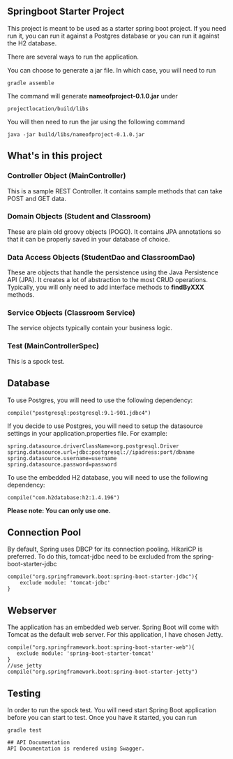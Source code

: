 ## Springboot Starter Project  
This project is meant to be used as a starter spring boot project.  If you need run it, you can run it against a Postgres database or you can run it against the H2 database.

There are several ways to run the application.  

You can choose to generate a jar file.  In which case, you will need to run
```
gradle assemble
```
The command will generate **nameofproject-0.1.0.jar** under
```
projectlocation/build/libs
```
You will then need to run the jar using the following command
```
java -jar build/libs/nameofproject-0.1.0.jar
```

## What's in this project
### Controller Object (MainController)
This is a sample REST Controller.  It contains sample methods that can take POST and GET data.

### Domain Objects (Student and Classroom)
These are plain old groovy objects (POGO).  It contains JPA annotations so that it can be properly saved in your database of choice.  

### Data Access Objects (StudentDao and ClassroomDao)
These are objects that handle the persistence using the Java Persistence API (JPA).  It creates a lot of abstraction to the most CRUD operations.  Typically, you will only need to add interface methods to **findByXXX** methods.

### Service Objects (Classroom Service)
The service objects typically contain your business logic.  

### Test (MainControllerSpec)
This is a spock test.  

## Database
To use Postgres, you will need to use the following dependency:

```
compile("postgresql:postgresql:9.1-901.jdbc4")
```


If you decide to use Postgres, you will need to setup the datasource settings in your application.properties file.  For example:


```
spring.datasource.driverClassName=org.postgresql.Driver
spring.datasource.url=jdbc:postgresql://ipadress:port/dbname
spring.datasource.username=username
spring.datasource.password=password
```

To use the embedded H2 database, you will need to use the following dependency:

```
compile("com.h2database:h2:1.4.196")
```

**Please note: You can only use one.**

## Connection Pool
By default, Spring uses DBCP for its connection pooling.  HikariCP is preferred.  To do this, tomcat-jdbc need to be excluded from the spring-boot-starter-jdbc

```
compile("org.springframework.boot:spring-boot-starter-jdbc"){
	exclude module: 'tomcat-jdbc'
}
```


## Webserver

The application has an embedded web server.  Spring Boot will come with Tomcat as the default web server.  For this application, I have chosen Jetty.  

```
compile("org.springframework.boot:spring-boot-starter-web"){
   exclude module: 'spring-boot-starter-tomcat'
}
//use jetty
compile("org.springframework.boot:spring-boot-starter-jetty")
```



## Testing

In order to run the spock test.  You will need start Spring Boot application before you can start to test.  Once you have it started, you can run
```
gradle test

## API Documentation
API Documentation is rendered using Swagger.

```

